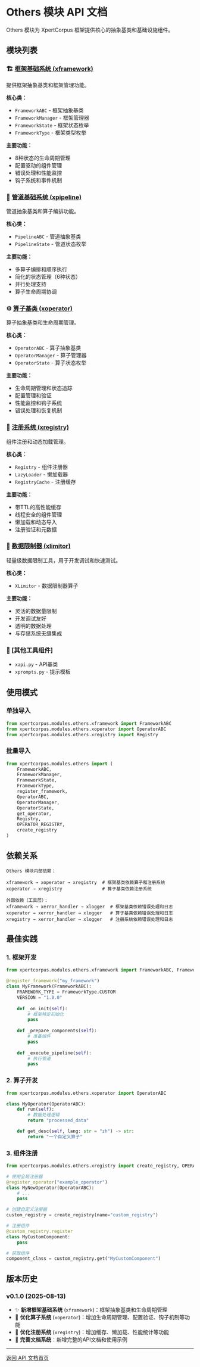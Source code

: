 # Others 模块 API 文档

Others 模块为 XpertCorpus 框架提供核心的抽象基类和基础设施组件。

## 模块列表

### 🏗️ [框架基础系统 (xframework)](xframework.md)
提供框架抽象基类和框架管理功能。

**核心类：**
- `FrameworkABC` - 框架抽象基类
- `FrameworkManager` - 框架管理器
- `FrameworkState` - 框架状态枚举
- `FrameworkType` - 框架类型枚举

**主要功能：**
- 8种状态的生命周期管理
- 配置驱动的组件管理
- 错误处理和性能监控
- 钩子系统和事件机制

### 🔗 [管道基础系统 (xpipeline)](xpipeline.md)
管道抽象基类和算子编排功能。

**核心类：**
- `PipelineABC` - 管道抽象基类
- `PipelineState` - 管道状态枚举

**主要功能：**
- 多算子编排和顺序执行
- 简化的状态管理（6种状态）
- 并行处理支持
- 算子生命周期协调

### ⚙️ [算子基类 (xoperator)](xoperator.md)
算子抽象基类和生命周期管理。

**核心类：**
- `OperatorABC` - 算子抽象基类
- `OperatorManager` - 算子管理器
- `OperatorState` - 算子状态枚举

**主要功能：**
- 生命周期管理和状态追踪
- 配置管理和验证
- 性能监控和钩子系统
- 错误处理和恢复机制

### 📝 [注册系统 (xregistry)](xregistry.md)
组件注册和动态加载管理。

**核心类：**
- `Registry` - 组件注册器
- `LazyLoader` - 懒加载器
- `RegistryCache` - 注册缓存

**主要功能：**
- 带TTL的高性能缓存
- 线程安全的组件管理
- 懒加载和动态导入
- 注册验证和元数据

### 🔧 [数据限制器 (xlimitor)](xlimitor.md)
轻量级数据限制工具，用于开发调试和快速测试。

**核心类：**
- `XLimitor` - 数据限制器算子

**主要功能：**
- 灵活的数据量限制
- 开发调试友好
- 透明的数据处理
- 与存储系统无缝集成

### 🔧 [其他工具组件]
- `xapi.py` - API基类
- `xprompts.py` - 提示模板

## 使用模式

### 单独导入
```python
from xpertcorpus.modules.others.xframework import FrameworkABC
from xpertcorpus.modules.others.xoperator import OperatorABC
from xpertcorpus.modules.others.xregistry import Registry
```

### 批量导入
```python
from xpertcorpus.modules.others import (
    FrameworkABC,
    FrameworkManager,
    FrameworkState,
    FrameworkType,
    register_framework,
    OperatorABC,
    OperatorManager,
    OperatorState,
    get_operator,
    Registry,
    OPERATOR_REGISTRY,
    create_registry
)
```

## 依赖关系

```
Others 模块内部依赖：

xframework → xoperator → xregistry  # 框架基类依赖算子和注册系统
xoperator → xregistry               # 算子基类依赖注册系统

外部依赖（工具层）：
xframework → xerror_handler → xlogger  # 框架基类依赖错误处理和日志
xoperator → xerror_handler → xlogger   # 算子基类依赖错误处理和日志
xregistry → xerror_handler → xlogger   # 注册系统依赖错误处理和日志
```

## 最佳实践

### 1. 框架开发
```python
from xpertcorpus.modules.others.xframework import FrameworkABC, FrameworkType, register_framework

@register_framework("my_framework")
class MyFramework(FrameworkABC):
    FRAMEWORK_TYPE = FrameworkType.CUSTOM
    VERSION = "1.0.0"
    
    def _on_init(self):
        # 框架特定初始化
        pass
    
    def _prepare_components(self):
        # 准备组件
        pass
    
    def _execute_pipeline(self):
        # 执行管道
        pass
```

### 2. 算子开发
```python
from xpertcorpus.modules.others.xoperator import OperatorABC

class MyOperator(OperatorABC):
    def run(self):
        # 数据处理逻辑
        return "processed_data"

    def get_desc(self, lang: str = "zh") -> str:
        return "一个自定义算子"
```

### 3. 组件注册
```python
from xpertcorpus.modules.others.xregistry import create_registry, OPERATOR_REGISTRY

# 使用全局注册器
@register_operator("example_operator")
class MyNewOperator(OperatorABC):
    # ...
    pass

# 创建自定义注册器
custom_registry = create_registry(name="custom_registry")

# 注册组件
@custom_registry.register
class MyCustomComponent:
    pass

# 获取组件
component_class = custom_registry.get("MyCustomComponent")
```

## 版本历史

### v0.1.0 (2025-08-13)
- ✨ **新增框架基础系统** (`xframework`)：框架抽象基类和生命周期管理
- 🔧 **优化算子系统** (`xoperator`)：增加生命周期管理、配置验证、钩子机制等功能
- 🔧 **优化注册系统** (`xregistry`)：增加缓存、懒加载、性能统计等功能
- 📝 **完善文档系统**：新增完整的API文档和使用示例

---

[返回 API 文档首页](../README.md) 